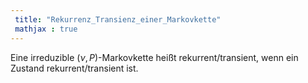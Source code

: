 ```yaml
---
 title: "Rekurrenz_Transienz_einer_Markovkette"
 mathjax : true
---
```

Eine irreduzible $(\nu,P)$-Markovkette heißt rekurrent/transient, wenn
ein Zustand rekurrent/transient ist.

